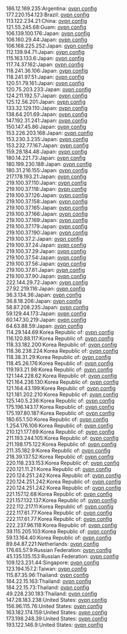 186.12.169.235:Argentina: [ovpn config](vpn/186_12_169_235.ovpn)  
177.220.154.123:Brazil: [ovpn config](vpn/177_220_154_123.ovpn)  
113.122.234.21:China: [ovpn config](vpn/113_122_234_21.ovpn)  
121.55.245.68:Guam: [ovpn config](vpn/121_55_245_68.ovpn)  
106.139.100.176:Japan: [ovpn config](vpn/106_139_100_176.ovpn)  
106.160.29.44:Japan: [ovpn config](vpn/106_160_29_44.ovpn)  
106.168.225.252:Japan: [ovpn config](vpn/106_168_225_252.ovpn)  
112.139.94.71:Japan: [ovpn config](vpn/112_139_94_71.ovpn)  
115.163.133.6:Japan: [ovpn config](vpn/115_163_133_6.ovpn)  
117.74.37.162:Japan: [ovpn config](vpn/117_74_37_162.ovpn)  
118.241.36.106:Japan: [ovpn config](vpn/118_241_36_106.ovpn)  
118.241.97.51:Japan: [ovpn config](vpn/118_241_97_51.ovpn)  
120.51.79.161:Japan: [ovpn config](vpn/120_51_79_161.ovpn)  
120.75.203.233:Japan: [ovpn config](vpn/120_75_203_233.ovpn)  
124.211.192.57:Japan: [ovpn config](vpn/124_211_192_57.ovpn)  
125.12.56.201:Japan: [ovpn config](vpn/125_12_56_201.ovpn)  
133.32.129.110:Japan: [ovpn config](vpn/133_32_129_110.ovpn)  
138.64.201.69:Japan: [ovpn config](vpn/138_64_201_69.ovpn)  
147.192.31.241:Japan: [ovpn config](vpn/147_192_31_241.ovpn)  
150.147.45.86:Japan: [ovpn config](vpn/150_147_45_86.ovpn)  
153.226.203.168:Japan: [ovpn config](vpn/153_226_203_168.ovpn)  
153.230.3.235:Japan: [ovpn config](vpn/153_230_3_235.ovpn)  
153.232.77.167:Japan: [ovpn config](vpn/153_232_77_167.ovpn)  
159.28.184.48:Japan: [ovpn config](vpn/159_28_184_48.ovpn)  
180.14.221.73:Japan: [ovpn config](vpn/180_14_221_73.ovpn)  
180.199.230.188:Japan: [ovpn config](vpn/180_199_230_188.ovpn)  
180.31.216.155:Japan: [ovpn config](vpn/180_31_216_155.ovpn)  
217.178.193.21:Japan: [ovpn config](vpn/217_178_193_21.ovpn)  
219.100.37.110:Japan: [ovpn config](vpn/219_100_37_110.ovpn)  
219.100.37.118:Japan: [ovpn config](vpn/219_100_37_118.ovpn)  
219.100.37.126:Japan: [ovpn config](vpn/219_100_37_126.ovpn)  
219.100.37.158:Japan: [ovpn config](vpn/219_100_37_158.ovpn)  
219.100.37.165:Japan: [ovpn config](vpn/219_100_37_165.ovpn)  
219.100.37.166:Japan: [ovpn config](vpn/219_100_37_166.ovpn)  
219.100.37.169:Japan: [ovpn config](vpn/219_100_37_169.ovpn)  
219.100.37.179:Japan: [ovpn config](vpn/219_100_37_179.ovpn)  
219.100.37.190:Japan: [ovpn config](vpn/219_100_37_190.ovpn)  
219.100.37.2:Japan: [ovpn config](vpn/219_100_37_2.ovpn)  
219.100.37.24:Japan: [ovpn config](vpn/219_100_37_24.ovpn)  
219.100.37.29:Japan: [ovpn config](vpn/219_100_37_29.ovpn)  
219.100.37.54:Japan: [ovpn config](vpn/219_100_37_54.ovpn)  
219.100.37.56:Japan: [ovpn config](vpn/219_100_37_56.ovpn)  
219.100.37.81:Japan: [ovpn config](vpn/219_100_37_81.ovpn)  
219.100.37.90:Japan: [ovpn config](vpn/219_100_37_90.ovpn)  
222.144.29.72:Japan: [ovpn config](vpn/222_144_29_72.ovpn)  
27.92.219.116:Japan: [ovpn config](vpn/27_92_219_116.ovpn)  
36.3.134.36:Japan: [ovpn config](vpn/36_3_134_36.ovpn)  
36.8.18.206:Japan: [ovpn config](vpn/36_8_18_206.ovpn)  
58.87.208.235:Japan: [ovpn config](vpn/58_87_208_235.ovpn)  
59.129.44.173:Japan: [ovpn config](vpn/59_129_44_173.ovpn)  
60.147.30.219:Japan: [ovpn config](vpn/60_147_30_219.ovpn)  
64.63.88.59:Japan: [ovpn config](vpn/64_63_88_59.ovpn)  
114.29.144.69:Korea Republic of: [ovpn config](vpn/114_29_144_69.ovpn)  
116.120.88.117:Korea Republic of: [ovpn config](vpn/116_120_88_117.ovpn)  
118.33.182.200:Korea Republic of: [ovpn config](vpn/118_33_182_200.ovpn)  
118.36.238.224:Korea Republic of: [ovpn config](vpn/118_36_238_224.ovpn)  
118.38.31.29:Korea Republic of: [ovpn config](vpn/118_38_31_29.ovpn)  
118.45.26.176:Korea Republic of: [ovpn config](vpn/118_45_26_176.ovpn)  
119.193.21.98:Korea Republic of: [ovpn config](vpn/119_193_21_98.ovpn)  
121.144.228.62:Korea Republic of: [ovpn config](vpn/121_144_228_62.ovpn)  
121.164.236.130:Korea Republic of: [ovpn config](vpn/121_164_236_130.ovpn)  
121.164.43.199:Korea Republic of: [ovpn config](vpn/121_164_43_199.ovpn)  
121.181.202.210:Korea Republic of: [ovpn config](vpn/121_181_202_210.ovpn)  
125.140.5.236:Korea Republic of: [ovpn config](vpn/125_140_5_236.ovpn)  
175.196.143.17:Korea Republic of: [ovpn config](vpn/175_196_143_17.ovpn)  
175.197.80.187:Korea Republic of: [ovpn config](vpn/175_197_80_187.ovpn)  
180.65.1.50:Korea Republic of: [ovpn config](vpn/180_65_1_50.ovpn)  
1.254.176.106:Korea Republic of: [ovpn config](vpn/1_254_176_106.ovpn)  
210.121.177.69:Korea Republic of: [ovpn config](vpn/210_121_177_69.ovpn)  
211.193.244.105:Korea Republic of: [ovpn config](vpn/211_193_244_105.ovpn)  
211.198.175.122:Korea Republic of: [ovpn config](vpn/211_198_175_122.ovpn)  
211.35.182.9:Korea Republic of: [ovpn config](vpn/211_35_182_9.ovpn)  
218.39.137.52:Korea Republic of: [ovpn config](vpn/218_39_137_52.ovpn)  
220.118.233.153:Korea Republic of: [ovpn config](vpn/220_118_233_153.ovpn)  
220.121.11.21:Korea Republic of: [ovpn config](vpn/220_121_11_21.ovpn)  
220.124.251.242:Korea Republic of: [ovpn config](vpn/220_124_251_242.ovpn)  
220.124.251.242:Korea Republic of: [ovpn config](vpn/220_124_251_242.ovpn)  
220.124.251.242:Korea Republic of: [ovpn config](vpn/220_124_251_242.ovpn)  
221.157.12.68:Korea Republic of: [ovpn config](vpn/221_157_12_68.ovpn)  
221.157.132.137:Korea Republic of: [ovpn config](vpn/221_157_132_137.ovpn)  
222.112.217.11:Korea Republic of: [ovpn config](vpn/222_112_217_11.ovpn)  
222.117.61.77:Korea Republic of: [ovpn config](vpn/222_117_61_77.ovpn)  
222.117.61.77:Korea Republic of: [ovpn config](vpn/222_117_61_77.ovpn)  
222.237.96.118:Korea Republic of: [ovpn config](vpn/222_237_96_118.ovpn)  
39.115.205.103:Korea Republic of: [ovpn config](vpn/39_115_205_103.ovpn)  
59.13.164.40:Korea Republic of: [ovpn config](vpn/59_13_164_40.ovpn)  
89.64.87.221:Netherlands: [ovpn config](vpn/89_64_87_221.ovpn)  
176.65.57.9:Russian Federation: [ovpn config](vpn/176_65_57_9.ovpn)  
45.135.135.153:Russian Federation: [ovpn config](vpn/45_135_135_153.ovpn)  
109.123.231.44:Singapore: [ovpn config](vpn/109_123_231_44.ovpn)  
123.194.157.2:Taiwan: [ovpn config](vpn/123_194_157_2.ovpn)  
115.87.35.96:Thailand: [ovpn config](vpn/115_87_35_96.ovpn)  
184.22.15.163:Thailand: [ovpn config](vpn/184_22_15_163.ovpn)  
184.22.15.73:Thailand: [ovpn config](vpn/184_22_15_73.ovpn)  
49.228.230.183:Thailand: [ovpn config](vpn/49_228_230_183.ovpn)  
147.28.183.238:United States: [ovpn config](vpn/147_28_183_238.ovpn)  
156.96.115.76:United States: [ovpn config](vpn/156_96_115_76.ovpn)  
163.182.174.159:United States: [ovpn config](vpn/163_182_174_159.ovpn)  
173.198.248.39:United States: [ovpn config](vpn/173_198_248_39.ovpn)  
193.122.146.9:United States: [ovpn config](vpn/193_122_146_9.ovpn)  
